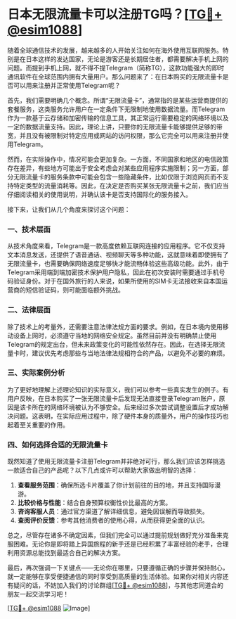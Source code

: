 # 日本无限流量卡可以注册TG吗？[[TG💪+ @esim1088](https://t.me/s/esim1088)]

随着全球通信技术的发展，越来越多的人开始关注如何在海外使用互联网服务。特别是在日本这样的发达国家，无论是游客还是长期居住者，都需要解决手机上网的问题。而提到手机上网，就不得不提Telegram（简称TG），这款功能强大的即时通讯软件在全球范围内拥有大量用户。那么问题来了：在日本购买的无限流量卡是否可以用来注册并正常使用Telegram呢？

首先，我们需要明确几个概念。所谓“无限流量卡”，通常指的是某些运营商提供的套餐服务，这类服务允许用户在一定条件下无限制地使用数据流量。而Telegram作为一款基于云存储和加密传输的信息工具，其正常运行需要稳定的网络环境以及一定的数据流量支持。因此，理论上讲，只要你的无限流量卡能够提供足够的带宽，并且没有被限制对特定应用或网站的访问权限，那么它完全可以用来注册并使用Telegram。

然而，在实际操作中，情况可能会更加复杂。一方面，不同国家和地区的电信政策存在差异，有些地方可能出于安全考虑会对某些应用程序实施限制；另一方面，部分无限流量卡的服务条款中可能会包含一些隐藏条件，比如仅限于浏览网页而不支持特定类型的流量消耗等。因此，在决定是否购买某张无限流量卡之前，我们应当仔细阅读相关的使用说明，并确认该卡是否支持国际化的服务接入。

接下来，让我们从几个角度来探讨这个问题：

### 一、技术层面

从技术角度来看，Telegram是一款高度依赖互联网连接的应用程序。它不仅支持文本消息发送，还提供了语音通话、视频聊天等多种功能，这就意味着即使拥有了无限流量卡，也需要确保网络速度足够快才能流畅体验这些高级功能。此外，由于Telegram采用端到端加密技术保护用户隐私，因此在初次安装时需要通过手机号码验证身份。对于在国外旅行的人来说，如果所使用的SIM卡无法接收来自本国运营商的短信验证码，则可能面临额外挑战。

### 二、法律层面

除了技术上的考量外，还需要注意法律法规方面的要求。例如，在日本境内使用移动设备上网时，必须遵守当地的网络安全规定。虽然目前并没有明确禁止使用Telegram的规定出台，但未来政策变化的可能性依然存在。因此，在选择无限流量卡时，建议优先考虑那些与当地法律法规相符合的产品，以避免不必要的麻烦。

### 三、实际案例分析

为了更好地理解上述理论知识的实际意义，我们可以参考一些真实发生的例子。有用户反映，在日本购买了一张无限流量卡后发现无法直接登录Telegram账户，原因是该卡所在的网络环境被认为不够安全。后来经过多次尝试调整设置后才成功解决问题。这表明，在实际应用过程中，除了硬件本身的质量外，用户的操作技巧也起着至关重要的作用。

### 四、如何选择合适的无限流量卡

既然知道了使用无限流量卡注册Telegram并非绝对可行，那么我们应该怎样挑选一款适合自己的产品呢？以下几点或许可以帮助大家做出明智的选择：

1. **查看服务范围**：确保所选卡片覆盖了你计划前往的目的地，并且支持国际漫游。
2. **比较价格与性能**：结合自身预算权衡性价比最高的方案。
3. **咨询客服人员**：通过官方渠道了解详细信息，避免因误解而导致损失。
4. **查阅评价反馈**：参考其他消费者的使用心得，从而获得更全面的认识。

总之，尽管存在诸多不确定因素，但我们完全可以通过提前规划做好充分准备来克服困难。无论你是即将踏上异国旅程的新手还是已经积累了丰富经验的老手，合理利用资源总能找到最适合自己的解决方案。

最后，再次强调一下关键点——无论你在哪里，只要遵循正确的步骤并保持耐心，就一定能够在享受便捷通信的同时享受到高质量的生活体验。如果你对相关内容还有疑问的话，不妨加入我们的讨论群组[[TG💪+ @esim1088](https://t.me/s/esim1088)]，与其他志同道合的朋友一起交流学习吧！

[[TG💪+ @esim1088](https://t.me/s/esim1088) ![Image](https://i.postimg.cc/4NQfJmqS/Snipaste-2025-05-13-00-14-12.png)]